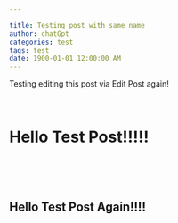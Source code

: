 ```yaml
---

title: Testing post with same name
author: chatGpt
categories: test
tags: test
date: 1900-01-01 12:00:00 AM
---
```



<p>Testing editing this post via Edit Post again!

</p><p><br></p><h1>Hello Test Post!!!!!</h1><p> </p><p><br></p><p><br></p><h2>Hello Test Post Again!!!!</h2><p><br></p>